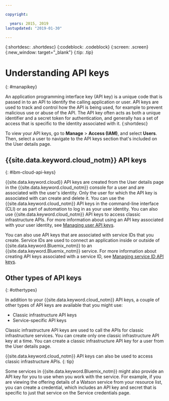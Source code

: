 ```yaml
---

copyright:

  years: 2015, 2019
lastupdated: "2019-01-30"

---
```


{:shortdesc: .shortdesc}
{:codeblock: .codeblock}
{:screen: .screen}
{:new_window: target="_blank"}
{:tip: .tip}

# Understanding API keys
{: #manapikey}

An application programming interface key (API key) is a unique code that is passed in to an API to identify the calling application or user. API keys are used to track and control how the API is being used, for example to prevent malicious use or abuse of the API. The API key often acts as both a unique identifier and a secret token for authentication, and generally has a set of access that is specific to the identity associated with it.
{:shortdesc}

To view your API keys, go to **Manage** > **Access (IAM)**, and select **Users**. Then, select a user to navigate to the API keys section that's included on the User details page. 

## {{site.data.keyword.cloud_notm}} API keys
{: #ibm-cloud-api-keys}

{{site.data.keyword.cloud}} API keys are created from the User details page in the {{site.data.keyword.cloud_notm}} console for a user and are associated with the user's identity. Only the user for which the API key is associated with can create and delete it. You can use the {{site.data.keyword.cloud_notm}} API keys in the command-line interface (CLI) or as part of automation to log in as your user identity. You can also use {{site.data.keyword.cloud_notm}} API keys to access classic infrastructure APIs. For more information about using an API key associated with your user identity, see [Managing user API keys](/docs/iam?topic=iam-userapikey#userapikey).

You can also use API keys that are associated with service IDs that you create. Service IDs are used to connect an application inside or outside of {{site.data.keyword.Bluemix_notm}} to an {{site.data.keyword.Bluemix_notm}} service. For more information about creating API keys associated with a service ID, see [Managing service ID API keys](/docs/iam?topic=iam-serviceidapikeys#serviceidapikeys).

## Other types of API keys
{: #othertypes}

In addition to your {{site.data.keyword.cloud_notm}} API keys, a couple of other types of API keys are available that you might use:

* Classic infrastructure API keys
* Service-specific API keys

Classic infrastructure API keys are used to call the APIs for classic infrastructure services. You can create only one classic infrastructure API key at a time. You can create a classic infrastructure API key for a user from the User details page.

{{site.data.keyword.cloud_notm}} API keys can also be used to access classic infrastructure APIs.
{: tip}

Some services in {{site.data.keyword.Bluemix_notm}} might also provide an API key for you to use when you work with the service. For example, if you are viewing the offering details of a Watson service from your resource list, you can create a credential, which includes an API key and secret that is specific to just that service on the Service credentials page.


